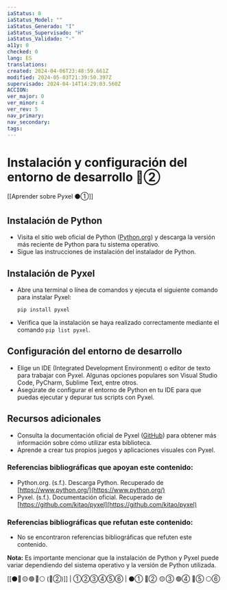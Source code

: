 ```yaml
---
iaStatus: 8
iaStatus_Model: ""
iaStatus_Generado: "I"
iaStatus_Supervisado: "H"
iaStatus_Validado: "-"
a11y: 0
checked: 0
lang: ES
translations: 
created: 2024-04-06T23:48:59.661Z
modified: 2024-05-03T21:39:50.397Z
supervisado: 2024-04-14T14:29:03.560Z
ACCION: 
ver_major: 0
ver_minor: 4
ver_rev: 5
nav_primary: 
nav_secondary: 
tags:
---
```

# Instalación y configuración del entorno de desarrollo 🔴②

[[Aprender sobre Pyxel  ⚫①]]

## Instalación de Python

- Visita el sitio web oficial de Python ([Python.org](https://www.python.org/)) y descarga la versión más reciente de Python para tu sistema operativo.
- Sigue las instrucciones de instalación del instalador de Python.

## Instalación de Pyxel

- Abre una terminal o línea de comandos y ejecuta el siguiente comando para instalar Pyxel:
  ```
  pip install pyxel
  ```
- Verifica que la instalación se haya realizado correctamente mediante el comando `pip list pyxel`.

## Configuración del entorno de desarrollo

- Elige un IDE (Integrated Development Environment) o editor de texto para trabajar con Pyxel. Algunas opciones populares son Visual Studio Code, PyCharm, Sublime Text, entre otros.
- Asegúrate de configurar el entorno de Python en tu IDE para que puedas ejecutar y depurar tus scripts con Pyxel.

## Recursos adicionales

- Consulta la documentación oficial de Pyxel ([GitHub](https://github.com/kitao/pyxel)) para obtener más información sobre cómo utilizar esta biblioteca.
- Aprende a crear tus propios juegos y aplicaciones visuales con Pyxel.

### Referencias bibliográficas que apoyan este contenido:

- Python.org. (s.f.). Descarga Python. Recuperado de [https://www.python.org/](https://www.python.org/)
- Pyxel. (s.f.). Documentación oficial. Recuperado de [https://github.com/kitao/pyxel](https://github.com/kitao/pyxel)

### Referencias bibliográficas que refutan este contenido:

- No se encontraron referencias bibliográficas que refuten este contenido.

**Nota:** Es importante mencionar que la instalación de Python y Pyxel puede variar dependiendo del sistema operativo y la versión de Python utilizada.

[[⚫🔴 🟡 🟢 🔵⚪ (🔴②)]] | ①②③④⑤⑥ | ⚫① 🔴②  🟡 ③ 🟢④ 🔵⑤ ⚪⑥ 